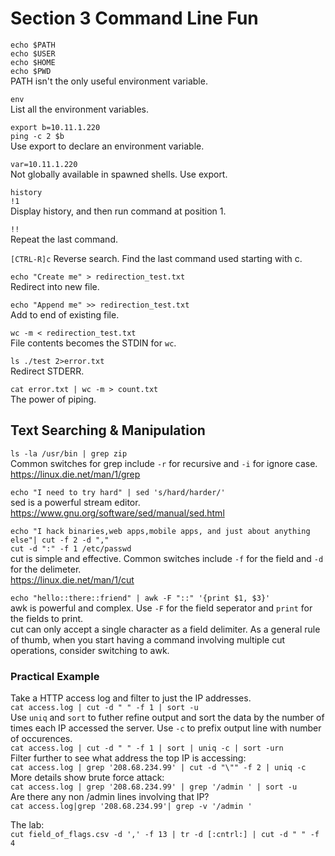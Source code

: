 # Section 3 Command Line Fun

`echo $PATH`  
`echo $USER`  
`echo $HOME`  
`echo $PWD`  
PATH isn't the only useful environment variable.

`env`  
List all the environment variables.

`export b=10.11.1.220`  
`ping -c 2 $b`  
Use export to declare an environment variable.

`var=10.11.1.220`  
Not globally available in spawned shells. Use export.

`history`  
`!1`  
Display history, and then run command at position 1.

`!!`  
Repeat the last command.

`[CTRL-R]c`
Reverse search. Find the last command used starting with c.

`echo "Create me" > redirection_test.txt`  
Redirect into new file.

`echo "Append me" >> redirection_test.txt`  
Add to end of existing file.

`wc -m < redirection_test.txt`  
File contents becomes the STDIN for `wc`.

`ls ./test 2>error.txt`  
Redirect STDERR.

`cat error.txt | wc -m > count.txt`  
The power of piping.

## Text Searching & Manipulation

`ls -la /usr/bin | grep zip`  
Common switches for grep include `-r` for recursive and `-i` for ignore case.  
https://linux.die.net/man/1/grep

`echo "I need to try hard" | sed 's/hard/harder/'`  
sed is a powerful stream editor.  
https://www.gnu.org/software/sed/manual/sed.html

`echo "I hack binaries,web apps,mobile apps, and just about anything else"| cut -f 2 -d ","`  
`cut -d ":" -f 1 /etc/passwd`  
cut is simple and effective. Common switches include `-f` for the field and `-d` for the delimeter.  
https://linux.die.net/man/1/cut

`echo "hello::there::friend" | awk -F "::" '{print $1, $3}'`  
awk is powerful and complex. Use `-F` for the field seperator and `print` for the fields to print.  
cut can only accept a single character as a field delimiter. As a general rule of thumb, when you start having a command involving multiple cut operations, consider switching to awk.

### Practical Example
Take a HTTP access log and filter to just the IP addresses.  
`cat access.log | cut -d " " -f 1 | sort -u`  
Use `uniq` and `sort` to futher refine output and sort the data by the number of times each IP accessed the server. Use `-c` to prefix output line with number of occurences.  
`cat access.log | cut -d " " -f 1 | sort | uniq -c | sort -urn`  
Filter further to see what address the top IP is accessing:  
`cat access.log | grep '208.68.234.99' | cut -d "\"" -f 2 | uniq -c`  
More details show brute force attack:  
`cat access.log | grep '208.68.234.99' | grep '/admin ' | sort -u`  
Are there any non /admin lines involving that IP?  
`cat access.log|grep '208.68.234.99'| grep -v '/admin '`

The lab:  
`cut field_of_flags.csv -d ',' -f 13 | tr -d [:cntrl:] | cut -d " " -f 4`


